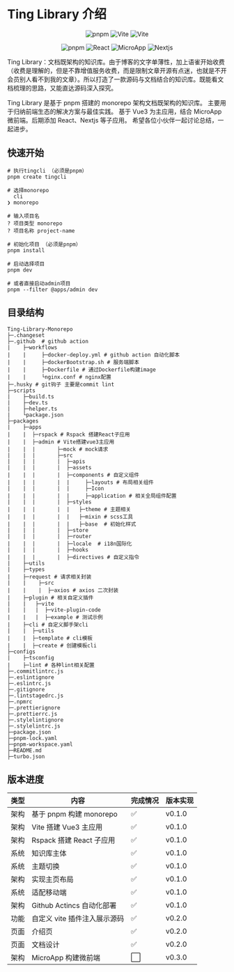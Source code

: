 # <a id="ting">Ting Library 介绍</a>

<p align="center">
<img src="https://img.shields.io/badge/pnpm-8.0+-brown.svg" alt="pnpm" />
<img src="https://img.shields.io/badge/Vue-3.3+-green.svg" alt="Vite"  /> 
<img src="https://img.shields.io/badge/Vite-4.3+-violet.svg" alt="Vite" />
</p>
<p align="center">
<img src="https://img.shields.io/badge/Rspack-0.2+-red.svg" alt="pnpm" />
<img src="https://img.shields.io/badge/React-18+-midnightblue.svg" alt="React"  /> 
<img src="https://img.shields.io/badge/MicroApp-1.0+-cyan.svg" alt="MicroApp" />
<img src="https://img.shields.io/badge/Nextjs-13+-black.svg" alt="Nextjs" />
</p>

Ting Library：文档既架构的知识库。由于博客的文字单薄性，加上语雀开始收费（收费是理解的，但是不靠增值服务收费，而是限制文章开源有点迷，也就是不开会员别人看不到我的文章）。所以打造了一款源码与文档结合的知识库。既能看文档梳理的思路，又能直达源码深入探究。

Ting Library 是基于 pnpm 搭建的 monorepo 架构文档既架构的知识库。 主要用于归纳前端生态的解决方案与最佳实践。 基于 Vue3 为主应用，结合 MicroApp 微前端。后期添加 React、Nextjs 等子应用。 希望各位小伙伴一起讨论总结，一起进步。

## 快速开始

```
# 执行tingcli （必须是pnpm）
pnpm create tingcli

# 选择monorepo
  cli
❯ monorepo

# 输入项目名
? 项目类型 monorepo
? 项目名称 project-name

# 初始化项目 （必须是pnpm）
pnpm install

# 启动选择项目
pnpm dev

# 或者直接启动admin项目
pnpm --filter @apps/admin dev
```

## 目录结构

```
Ting-Library-Monorepo
├─.changeset
├─.github  # github action
|    ├─workflows
|    |     ├─docker-deploy.yml # github action 自动化脚本
|    |     ├─dockerBootstrap.sh # 服务端脚本
|    |     ├─Dockerfile # 通过Dockerfile构建image
|    |     └nginx.conf # nginx配置
├─.husky # git钩子 主要是commit lint
├─scripts
|    ├─build.ts
|    ├─dev.ts
|    ├─helper.ts
|    └package.json
├─packages
|    ├─apps
|    |  ├─rspack # Rspack 搭建React子应用
|    |  ├─admin # Vite搭建vue3主应用
|    |  |       ├─mock # mock请求
|    |  |       ├─src
|    |  |       |  ├─apis
|    |  |       |  ├─assets
|    |  |       |  ├─components # 自定义组件
|    |  |       |  |     ├─layouts # 布局相关组件
|    |  |       |  |     ├─Icon
|    |  |       |  |     ├─application # 相关全局组件配置
|    |  |       |  ├─styles
|    |  |       |  |   ├─theme # 主题相关
|    |  |       |  |   ├─mixin # scss工具
|    |  |       |  |   ├─base  # 初始化样式
|    |  |       |  ├─store
|    |  |       |  ├─router
|    |  |       |  ├─locale  # i18n国际化
|    |  |       |  ├─hooks
|    |  |       |  ├─directives # 自定义指令
|    ├─utils
|    ├─types
|    ├─request # 请求相关封装
|    |    ├─src
|    |    |  ├─axios # axios 二次封装
|    ├─plugin # 相关自定义插件
|    |   ├─vite
|    |   |  ├─vite-plugin-code
|    |   |  ├─example # 测试示例
|    ├─cli # 自定义脚手架cli
|    |  ├─utils
|    |  ├─template # cli模板
|    |  ├─create # 创建模板cli
├─configs
|    ├─tsconfig
|    ├─lint # 各种lint相关配置
├─.commitlintrc.js
├─.eslintignore
├─.eslintrc.js
├─.gitignore
├─.lintstagedrc.js
├─.npmrc
├─.prettierignore
├─.prettierrc.js
├─.stylelintignore
├─.stylelintrc.js
├─package.json
├─pnpm-lock.yaml
├─pnpm-workspace.yaml
├─README.md
├─turbo.json
```

## 版本进度

| 类型 | 内容                         | 完成情况 | 版本实现 |
| ---- | ---------------------------- | -------- | -------- |
| 架构 | 基于 pnpm 构建 monorepo      | ✅       | v0.1.0   |
| 架构 | Vite 搭建 Vue3 主应用        | ✅       | v0.1.0   |
| 架构 | Rspack 搭建 React 子应用     | ✅       | v0.1.0   |
| 系统 | 知识库主体                   | ✅       | v0.1.0   |
| 系统 | 主题切换                     | ✅       | v0.1.0   |
| 架构 | 实现主页布局                 | ✅       | v0.1.0   |
| 系统 | 适配移动端                   | ✅       | v0.1.0   |
| 架构 | Github Actincs 自动化部署    | ✅       | v0.1.0   |
| 功能 | 自定义 vite 插件注入展示源码 | ✅       | v0.2.0   |
| 页面 | 介绍页                       | ✅       | v0.2.0   |
| 页面 | 文档设计                     | ✅       | v0.2.0   |
| 架构 | MicroApp 构建微前端          | ⬜️      | v0.3.0   |
